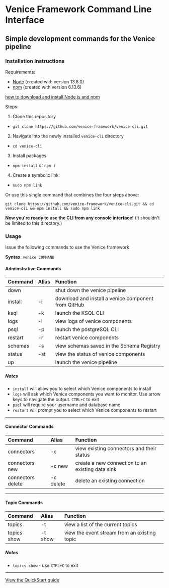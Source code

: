 # Venice Framework Command Line Interface

## Simple development commands for the Venice pipeline

### Installation Instructions

Requirements:

- [Node](https://nodejs.org) (created with version 13.8.0)
- [npm](https://www.npmjs.com/get-npm) (created with version 6.13.6)

[how to download and install Node.js and npm](https://docs.npmjs.com/downloading-and-installing-node-js-and-npm)

Steps:

1. Clone this repository

- `git clone https://github.com/venice-framework/venice-cli.git`

2. Navigate into the newly installed `venice-cli` directory

- `cd venice-cli`

3. Install packages

- `npm install` or `npm i`

4. Create a symbolic link

- `sudo npm link`

Or use this single command that combines the four steps above:

`git clone https://github.com/venice-framework/venice-cli.git && cd venice-cli && npm install && sudo npm link`

**Now you're ready to use the CLI from any console interface!** (It shouldn't be limited to this directory.)

### Usage

Issue the following commands to use the Venice framework

**Syntax**: `venice COMMAND`

#### Adminstrative Commands

| Command | Alias | Function                                            |
| :------ | :---- | :-------------------------------------------------- |
| down    |       | shut down the venice pipeline                       |
| install | -i    | download and install a venice component from GitHub |
| ksql    | -k    | launch the KSQL CLI                                 |
| logs    | -l    | view logs of venice components                      |
| psql    | -p    | launch the postgreSQL CLI                           |
| restart | -r    | restart venice components                           |
| schemas | -s    | view schemas saved in the Schema Registry           |
| status  | -st   | view the status of venice components                |
| up      |       | launch the venice pipeline                          |

##### Notes

- `install` will allow you to select which Venice components to install
- `logs` will ask which Venice components you want to monitor. Use arrow keys to navigate the output. `CTRL+C` to exit
- `psql` will require your username and database name
- `restart` will prompt you to select which Venice components to restart

---

#### Connector Commands

| Command           | Alias     | Function                                         |
| :---------------- | :-------- | :----------------------------------------------- |
| connectors        | -c        | view existing connectors and their status        |
| connectors new    | -c new    | create a new connection to an existing data sink |
| connectors delete | -c delete | delete an existing connection                    |

---

#### Topic Commands

| Command     | Alias   | Function                                     |
| :---------- | :------ | :------------------------------------------- |
| topics      | -t      | view a list of the current topics            |
| topics show | -t show | view the event stream from an existing topic |

##### Notes

- `topics show` - use `CTRL+C` to exit

---

[View the QuickStart guide](https://github.com/venice-framework/venice/blob/master/README.md)
